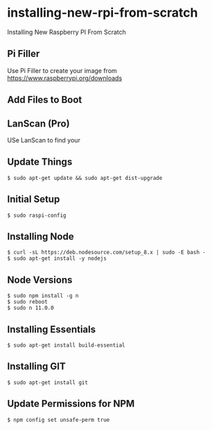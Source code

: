 # installing-new-rpi-from-scratch
Installing New Raspberry PI From Scratch 

## Pi Filler
Use Pi Filler to create your image from https://www.raspberrypi.org/downloads

## Add Files to Boot

## LanScan (Pro)
USe LanScan to find your

## Update Things
    $ sudo apt-get update && sudo apt-get dist-upgrade

## Initial Setup
    $ sudo raspi-config

## Installing Node
    $ curl -sL https://deb.nodesource.com/setup_8.x | sudo -E bash -
    $ sudo apt-get install -y nodejs

## Node Versions
    $ sudo npm install -g n
    $ sudo reboot
    $ sudo n 11.0.0

## Installing Essentials
    $ sudo apt-get install build-essential

## Installing GIT
    $ sudo apt-get install git

## Update Permissions for NPM
    $ npm config set unsafe-perm true

